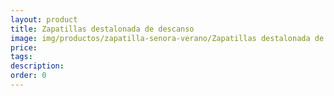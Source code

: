```yaml
---
layout: product
title: Zapatillas destalonada de descanso
image: img/productos/zapatilla-senora-verano/Zapatillas destalonada de descanso. Disponibles en lisas y estampadas _24_Eu
price: 
tags: 
description: 
order: 0
---
```

